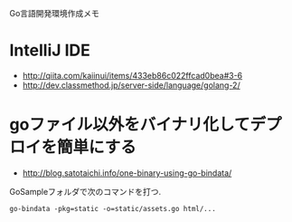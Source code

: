 Go言語開発環境作成メモ

# IntelliJ IDE
* http://qiita.com/kaiinui/items/433eb86c022ffcad0bea#3-6
* http://dev.classmethod.jp/server-side/language/golang-2/

# goファイル以外をバイナリ化してデプロイを簡単にする
* http://blog.satotaichi.info/one-binary-using-go-bindata/

GoSampleフォルダで次のコマンドを打つ.

```
go-bindata -pkg=static -o=static/assets.go html/...
```
